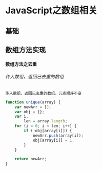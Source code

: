 # JavaScript之数组相关

## 基础

## 数组方法实现

#### 数组方法之去重

###### 传入数组，返回已去重的数组

	传入数组，返回已去重的数组，元素顺序不变

``` js
function unique(array) {
    var newArr = [];
    var obj = {};
	var i,
		len = array.length;
	for (i = 0; i < len; i++) {
		if (!obj[array[i]]) {
			newArr.push(array[i]);
			obj[array[i]] = 1;
		}
	}

	return newArr;
}
```

